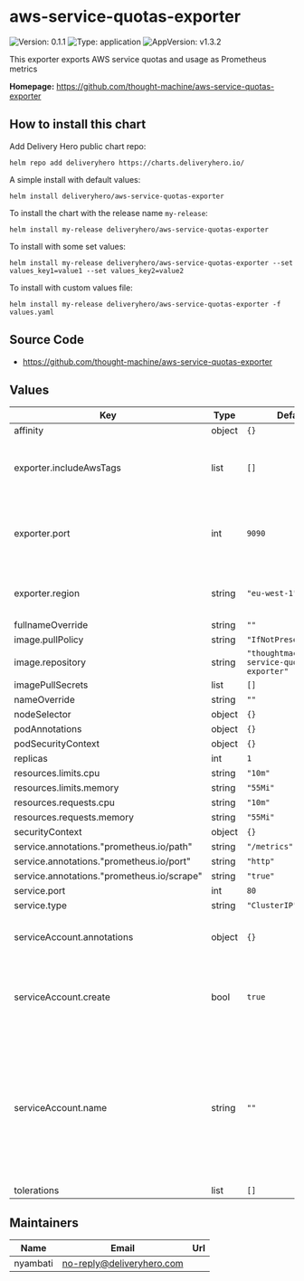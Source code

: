 # aws-service-quotas-exporter

![Version: 0.1.1](https://img.shields.io/badge/Version-0.1.1-informational?style=flat-square) ![Type: application](https://img.shields.io/badge/Type-application-informational?style=flat-square) ![AppVersion: v1.3.2](https://img.shields.io/badge/AppVersion-v1.3.2-informational?style=flat-square)

This exporter exports AWS service quotas and usage as Prometheus metrics

**Homepage:** <https://github.com/thought-machine/aws-service-quotas-exporter>

## How to install this chart

Add Delivery Hero public chart repo:

```console
helm repo add deliveryhero https://charts.deliveryhero.io/
```

A simple install with default values:

```console
helm install deliveryhero/aws-service-quotas-exporter
```

To install the chart with the release name `my-release`:

```console
helm install my-release deliveryhero/aws-service-quotas-exporter
```

To install with some set values:

```console
helm install my-release deliveryhero/aws-service-quotas-exporter --set values_key1=value1 --set values_key2=value2
```

To install with custom values file:

```console
helm install my-release deliveryhero/aws-service-quotas-exporter -f values.yaml
```

## Source Code

* <https://github.com/thought-machine/aws-service-quotas-exporter>

## Values

| Key | Type | Default | Description |
|-----|------|---------|-------------|
| affinity | object | `{}` |  |
| exporter.includeAwsTags | list | `[]` | List of aws resource tags to include as labels |
| exporter.port | int | `9090` | The port the exporter metrics will be exposed on |
| exporter.region | string | `"eu-west-1"` | Aws region quotas will be fetched from |
| fullnameOverride | string | `""` |  |
| image.pullPolicy | string | `"IfNotPresent"` |  |
| image.repository | string | `"thoughtmachine/aws-service-quotas-exporter"` |  |
| imagePullSecrets | list | `[]` |  |
| nameOverride | string | `""` |  |
| nodeSelector | object | `{}` |  |
| podAnnotations | object | `{}` |  |
| podSecurityContext | object | `{}` |  |
| replicas | int | `1` |  |
| resources.limits.cpu | string | `"10m"` |  |
| resources.limits.memory | string | `"55Mi"` |  |
| resources.requests.cpu | string | `"10m"` |  |
| resources.requests.memory | string | `"55Mi"` |  |
| securityContext | object | `{}` |  |
| service.annotations."prometheus.io/path" | string | `"/metrics"` |  |
| service.annotations."prometheus.io/port" | string | `"http"` |  |
| service.annotations."prometheus.io/scrape" | string | `"true"` |  |
| service.port | int | `80` |  |
| service.type | string | `"ClusterIP"` |  |
| serviceAccount.annotations | object | `{}` | Annotations to add to the service account |
| serviceAccount.create | bool | `true` | Specifies whether a service account should be created |
| serviceAccount.name | string | `""` | The name of the service account to use. If not set and create is true, a name is generated using the fullname template |
| tolerations | list | `[]` |  |

## Maintainers

| Name | Email | Url |
| ---- | ------ | --- |
| nyambati | <no-reply@deliveryhero.com> |  |
